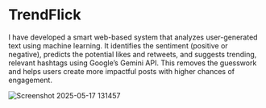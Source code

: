 ﻿# TrendFlick
 
I have developed a smart web-based system that analyzes user-generated text using machine learning. It identifies the sentiment (positive or negative), predicts the potential likes and retweets, and suggests trending, relevant hashtags using Google’s Gemini API. This removes the guesswork and helps users create more impactful posts with higher chances of engagement.



![Screenshot 2025-05-17 131457](https://github.com/user-attachments/assets/79adea15-12d3-499c-a739-167e55606ca1)
